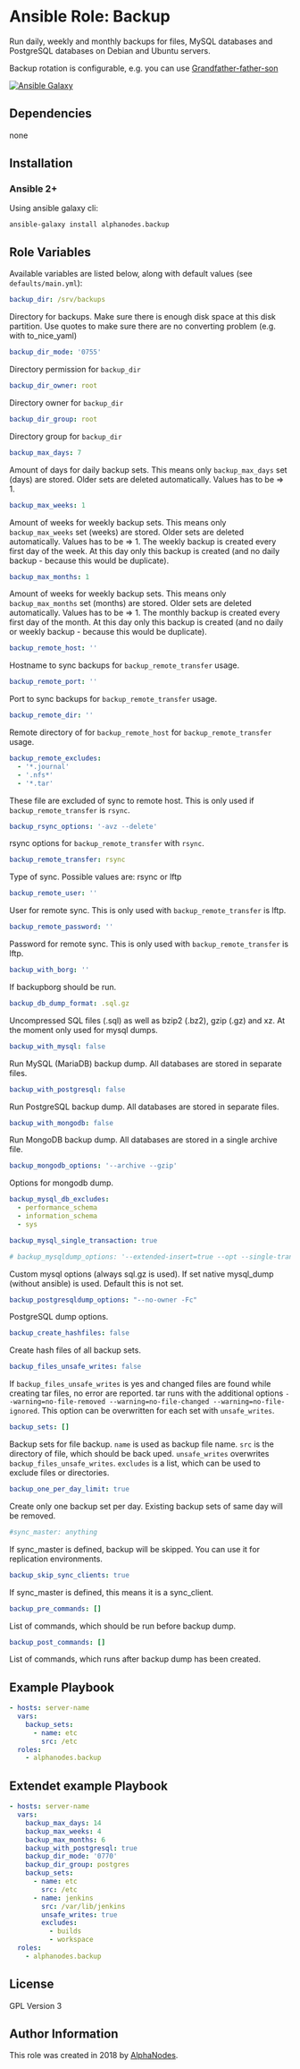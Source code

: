 # Ansible Role: Backup

Run daily, weekly and monthly backups for files, MySQL databases and PostgreSQL databases on Debian and Ubuntu servers.

Backup rotation is configurable, e.g. you can use [Grandfather-father-son](https://en.wikipedia.org/wiki/Backup_rotation_scheme#Grandfather-father-son)

[![Ansible Galaxy](https://img.shields.io/badge/galaxy-alphanodes.backup-660198.svg)](https://galaxy.ansible.com/AlphaNodes/backup)

## Dependencies

  none

## Installation

### Ansible 2+

Using ansible galaxy cli:

```shell
ansible-galaxy install alphanodes.backup
```

## Role Variables

Available variables are listed below, along with default values (see `defaults/main.yml`):

```yaml
backup_dir: /srv/backups
```

Directory for backups. Make sure there is enough disk space at this disk partition.
Use quotes to make sure there are no converting problem (e.g. with to_nice_yaml)

```yaml
backup_dir_mode: '0755'
```

Directory permission for `backup_dir`

```yaml
backup_dir_owner: root
```

Directory owner for `backup_dir`

```yaml
backup_dir_group: root
```

Directory group for `backup_dir`

```yaml
backup_max_days: 7
```

Amount of days for daily backup sets. This means only `backup_max_days` set (days) are stored. Older sets are deleted automatically. Values has to be => 1.

```yaml
backup_max_weeks: 1
```

Amount of weeks for weekly backup sets. This means only `backup_max_weeks` set (weeks) are stored. Older sets are deleted automatically. Values has to be => 1. The weekly backup is created every first day of the week. At this day only this backup is created (and no daily backup - because this would be duplicate).

```yaml
backup_max_months: 1
```

Amount of weeks for weekly backup sets. This means only `backup_max_months` set (months) are stored. Older sets are deleted automatically. Values has to be => 1. The monthly backup is created every first day of the month. At this day only this backup is created (and no daily or weekly backup - because this would be duplicate).

```yaml
backup_remote_host: ''
```

Hostname to sync backups for `backup_remote_transfer` usage.

```yaml
backup_remote_port: ''
```

Port to sync backups for `backup_remote_transfer` usage.

```yaml
backup_remote_dir: ''
```

Remote directory of for `backup_remote_host` for `backup_remote_transfer` usage.

```yaml
backup_remote_excludes:
  - '*.journal'
  - '.nfs*'
  - '*.tar'
```

These file are excluded of sync to remote host. This is only used if `backup_remote_transfer` is `rsync`.

```yaml
backup_rsync_options: '-avz --delete'
```

rsync options for `backup_remote_transfer` with `rsync`.

```yaml
backup_remote_transfer: rsync
```

Type of sync. Possible values are: rsync or lftp

```yaml
backup_remote_user: ''
```

User for remote sync. This is only used  with `backup_remote_transfer` is lftp.

```yaml
backup_remote_password: ''
```

Password for remote sync. This is only used  with `backup_remote_transfer` is lftp.

```yaml
backup_with_borg: ''
```

If backupborg should be run.

```yaml
backup_db_dump_format: .sql.gz
```

Uncompressed SQL files (.sql) as well as bzip2 (.bz2), gzip (.gz) and xz. At the moment only used for mysql dumps.

```yaml
backup_with_mysql: false
```

Run MySQL (MariaDB) backup dump. All databases are stored in separate files.

```yaml
backup_with_postgresql: false
```

Run PostgreSQL backup dump. All databases are stored in separate files.

```yaml
backup_with_mongodb: false
```

Run MongoDB backup dump. All databases are stored in a single archive file.

```yaml
backup_mongodb_options: '--archive --gzip'
```

Options for mongodb dump.

```yaml
backup_mysql_db_excludes:
  - performance_schema
  - information_schema
  - sys
```

```yaml
backup_mysql_single_transaction: true
```

```yaml
# backup_mysqldump_options: '--extended-insert=true --opt --single-transaction'
```

Custom mysql options (always sql.gz is used). If set native mysql_dump (without ansible) is used. Default this is not set.

```yaml
backup_postgresqldump_options: "--no-owner -Fc"
```

PostgreSQL dump options.

```yaml
backup_create_hashfiles: false
```

Create hash files of all backup sets.

```yaml
backup_files_unsafe_writes: false
```

If `backup_files_unsafe_writes` is yes and changed files are found while creating tar files, no error are reported. tar runs with the additional options `--warning=no-file-removed --warning=no-file-changed --warning=no-file-ignored`.
This option can be overwritten for each set with `unsafe_writes`.

```yaml
backup_sets: []
```

Backup sets for file backup. `name` is used as backup file name. `src` is the directory of file, which should be back uped. `unsafe_writes` overwrites `backup_files_unsafe_writes`. `excludes` is a list, which can be used to exclude files or directories.

```yaml
backup_one_per_day_limit: true
```

Create only one backup set per day. Existing backup sets of same day will be removed.

```yaml
#sync_master: anything
```

If sync_master is defined, backup will be skipped. You can use it for replication environments.

```yaml
backup_skip_sync_clients: true
```

If sync_master is defined, this means it is a sync_client.

```yaml
backup_pre_commands: []
```

List of commands, which should be run before backup dump.

```yaml
backup_post_commands: []
```

List of commands, which runs after backup dump has been created.

## Example Playbook

```yaml
- hosts: server-name
  vars:
    backup_sets:
      - name: etc
        src: /etc
  roles:
    - alphanodes.backup
```

## Extendet example Playbook

```yaml
- hosts: server-name
  vars:
    backup_max_days: 14
    backup_max_weeks: 4
    backup_max_months: 6
    backup_with_postgresql: true
    backup_dir_mode: '0770'
    backup_dir_group: postgres
    backup_sets:
      - name: etc
        src: /etc
      - name: jenkins
        src: /var/lib/jenkins
        unsafe_writes: true
        excludes:
          - builds
          - workspace
  roles:
    - alphanodes.backup
```

## License

GPL Version 3

## Author Information

This role was created in 2018 by [AlphaNodes](https://alphanodes.com/).
